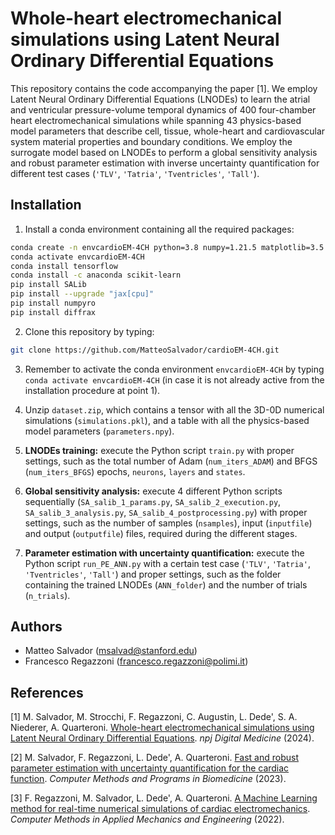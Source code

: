 # Whole-heart electromechanical simulations using Latent Neural Ordinary Differential Equations

This repository contains the code accompanying the paper [1]. We employ Latent Neural Ordinary Differential Equations (LNODEs) to learn the atrial and ventricular pressure-volume temporal dynamics of 400 four-chamber heart electromechanical simulations while spanning 43 physics-based model parameters that describe cell, tissue, whole-heart and cardiovascular system material properties and boundary conditions. We employ the surrogate model based on LNODEs to perform a global sensitivity analysis and robust parameter estimation with inverse uncertainty quantification for different test cases (`'TLV'`, `'Tatria'`, `'Tventricles'`, `'Tall'`).

## Installation

1. Install a conda environment containing all the required packages:

```bash
conda create -n envcardioEM-4CH python=3.8 numpy=1.21.5 matplotlib=3.5.1 pandas=1.3.4 scipy=1.7.3 mpi4py=3.1
conda activate envcardioEM-4CH
conda install tensorflow
conda install -c anaconda scikit-learn
pip install SALib
pip install --upgrade "jax[cpu]"
pip install numpyro
pip install diffrax
```

2. Clone this repository by typing:

```bash
git clone https://github.com/MatteoSalvador/cardioEM-4CH.git
```

3. Remember to activate the conda environment `envcardioEM-4CH` by typing `conda activate envcardioEM-4CH` (in case it is not already active from the installation procedure at point 1).

4. Unzip `dataset.zip`, which contains a tensor with all the 3D-0D numerical simulations (`simulations.pkl`), and a table with all the physics-based model parameters (`parameters.npy`).

5. **LNODEs training:** execute the Python script `train.py` with proper settings, such as the total number of Adam (`num_iters_ADAM`) and BFGS (`num_iters_BFGS`) epochs, `neurons`, `layers` and `states`.

6. **Global sensitivity analysis:** execute 4 different Python scripts sequentially (`SA_salib_1_params.py`, `SA_salib_2_execution.py`, `SA_salib_3_analysis.py`, `SA_salib_4_postprocessing.py`) with proper settings, such as the number of samples (`nsamples`), input (`inputfile`) and output (`outputfile`) files, required during the different stages.

7. **Parameter estimation with uncertainty quantification:** execute the Python script `run_PE_ANN.py` with a certain test case (`'TLV'`, `'Tatria'`, `'Tventricles'`, `'Tall'`) and proper settings, such as the folder containing the trained LNODEs (`ANN_folder`) and the number of trials (`n_trials`).

## Authors

- Matteo Salvador (<msalvad@stanford.edu>)
- Francesco Regazzoni (<francesco.regazzoni@polimi.it>)

## References

[1] M. Salvador, M. Strocchi, F. Regazzoni, C. Augustin, L. Dede', S. A. Niederer, A. Quarteroni. [Whole-heart electromechanical simulations using Latent Neural Ordinary Differential Equations](https://arxiv.org/abs/2306.05321). *npj Digital Medicine* (2024).

[2] M. Salvador, F. Regazzoni, L. Dede', A. Quarteroni. [Fast and robust parameter estimation with uncertainty quantification for the cardiac function](https://www.sciencedirect.com/science/article/pii/S016926072300069X). *Computer Methods and Programs in Biomedicine* (2023).

[3] F. Regazzoni, M. Salvador, L. Dede', A. Quarteroni. [A Machine Learning method for real-time numerical simulations of cardiac electromechanics](https://www.sciencedirect.com/science/article/pii/S004578252200144X). *Computer Methods in Applied Mechanics and Engineering* (2022).
